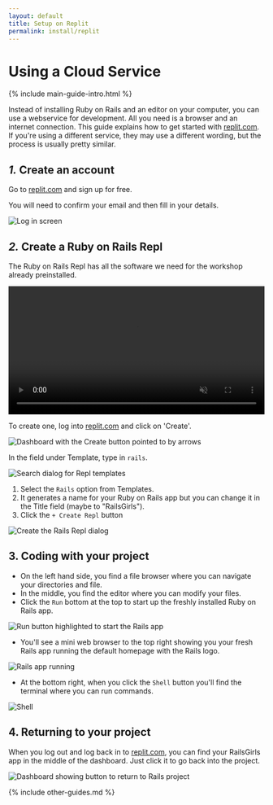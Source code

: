 ```yaml
---
layout: default
title: Setup on Replit
permalink: install/replit
---
```


# Using a Cloud Service

{% include main-guide-intro.html %}

Instead of installing Ruby on Rails and an editor on your computer, you can use a webservice for development. All you need is a browser and an internet connection. This guide explains how to get started with [replit.com]. If you're using a different service, they may use a different wording, but the process is usually pretty similar.

## _1._ Create an account

Go to [replit.com] and sign up for free.

You will need to confirm your email and then fill in your details.

![Log in screen](/images/replit/create-account.png)

## _2._ Create a Ruby on Rails Repl

The Ruby on Rails Repl has all the software we need for the workshop already preinstalled.

<video width="100%" preload="auto" muted controls>
	<source src="/images/replit/replit-rails.mp4" type="video/mp4">
</video>

To create one, log into [replit.com] and click on 'Create'.

![Dashboard with the Create button pointed to by arrows](/images/replit/create-app.png)

In the field under Template, type in `rails`.

![Search dialog for Repl templates](/images/replit/search-rails.png)

1. Select the `Rails` option from Templates.
2. It generates a name for your Ruby on Rails app but you can change it in the Title field (maybe to "RailsGirls").
3. Click the `+ Create Repl` button

![Create the Rails Repl dialog](/images/replit/create-rails-repl.png)

## 3. Coding with your project

- On the left hand side, you find a file browser where you can navigate your directories and file.
- In the middle, you find the editor where you can modify your files.
- Click the `Run` bottom at the top to start up the freshly installed Ruby on Rails app.

![Run button highlighted to start the Rails app](images/replit/run.png)

- You'll see a mini web browser to the top right showing you your fresh Rails app running the default homepage with the Rails logo.

![Rails app running](/images/replit/rails-running.png)

- At the bottom right, when you click the `Shell` button you'll find the terminal where you can run commands.

![Shell](/images/replit/shell.png)

## 4. Returning to your project

When you log out and log back in to [replit.com], you can find your RailsGirls app in the middle of the dashboard. Just click it to go back into the project.

![Dashboard showing button to return to Rails project](/images/replit/re-open.png)

[replit.com]: https://replit.com

{% include other-guides.md %}
